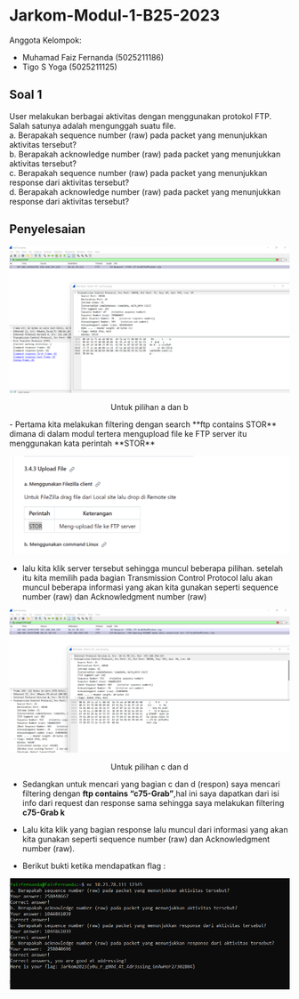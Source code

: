 # Jarkom-Modul-1-B25-2023

Anggota Kelompok:
- Muhamad Faiz Fernanda (5025211186)
- Tigo S Yoga (5025211125)

## Soal 1
User melakukan berbagai aktivitas dengan menggunakan protokol FTP. Salah satunya adalah mengunggah suatu file.<br />
a. Berapakah sequence number (raw) pada packet yang menunjukkan aktivitas tersebut? <br />
b. Berapakah acknowledge number (raw) pada packet yang menunjukkan aktivitas tersebut? <br />
c. Berapakah sequence number (raw) pada packet yang menunjukkan response dari aktivitas tersebut?<br />
d. Berapakah acknowledge number (raw) pada packet yang menunjukkan response dari aktivitas tersebut?<br />

## Penyelesaian 
![No Image](https://github.com/tigoyoga/Jarkom-Modul-1-B25-2023/blob/main/Image/1.ab.png)

<div align="center">
  <p>Untuk pilihan a dan b</p>
</div>
- Pertama kita melakukan filtering dengan search **ftp contains STOR** dimana di dalam modul tertera mengupload file ke FTP server itu menggunakan kata perintah **STOR**

![No Image](https://github.com/tigoyoga/Jarkom-Modul-1-B25-2023/blob/main/Image/Modul1.png)
- lalu kita klik server tersebut sehingga muncul beberapa pilihan. setelah itu kita memilih pada bagian Transmission Control Protocol lalu akan muncul beberapa informasi yang akan kita gunakan seperti sequence number (raw) dan Acknowledgment number (raw)

![No Image](https://github.com/tigoyoga/Jarkom-Modul-1-B25-2023/blob/main/Image/1.cd.png)
<div align="center">
  <p>Untuk pilihan c dan d</p>
</div>

- Sedangkan untuk mencari yang bagian c dan d (respon) saya mencari filtering dengan **ftp contains “c75-Grab”**,hal ini saya dapatkan dari isi info dari request dan response sama sehingga saya melakukan filtering **c75-Grab k**
 
- Lalu kita klik yang bagian response lalu muncul dari informasi yang akan kita gunakan seperti sequence number (raw) dan Acknowledgment number (raw).

- Berikut bukti ketika mendapatkan flag : 

![No Image](https://github.com/tigoyoga/Jarkom-Modul-1-B25-2023/blob/main/Image/no%201.png)






